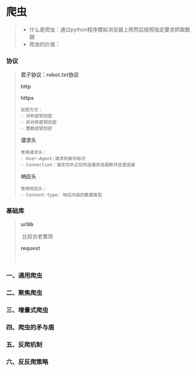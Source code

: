 # 爬虫
> - 什么是爬虫：通过python程序模拟浏览器上网然后按照指定要求抓取数据
> - 爬虫的价值：
### 协议
>**君子协议：robot.txt协议**
>
>
>
>**http**
>
>
>
>**https**
>
>~~~
>加密方式：
>- 对称密钥加密
>- 非对称密钥加密
>- 整数密钥加密
>~~~
>
>
>
>
>
>**请求头**
>
>~~~
>常用请求头：
> - User-Agent:请求的身份标识
> - Connection：请求完毕之后的连接状态是断开还是连接
>~~~
>
>
>
>**响应头**
>
>~~~
>常用响应头：
>- Content-type: 响应内容的数据类型
>~~~
### 基础库

> **urllib**
>
> ​	比较古老繁琐
>
> **request**
>
> ​	

### 一、通用爬虫
>
> 
> 
> 
> 
> 
> 
> 
### 二、聚焦爬虫
> 
> 
> 
> 
> 
> 
> 
### 三、增量式爬虫
> 
> 
> 
> 
> 
> 
> 
### 四、爬虫的矛与盾
> 
> 
> 
> 
> 
> 
> 
### 五、反爬机制
> 
> 
> 
> 
> 
> 
> 
### 六、反反爬策略
> 
> 
> 
> 
> 
> 
>   